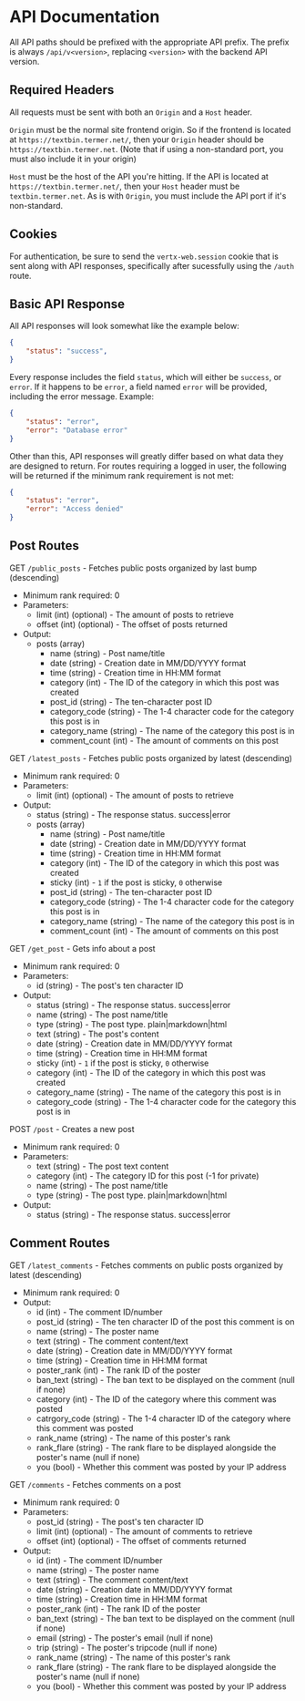 # API Documentation
All API paths should be prefixed with the appropriate API prefix. The prefix is always `/api/v<version>`, replacing `<version>` with the backend API version.

## Required Headers
All requests must be sent with both an `Origin` and a `Host` header.

`Origin` must be the normal site frontend origin. So if the frontend is located at `https://textbin.termer.net/`, then your `Origin` header should be `https://textbin.termer.net`. (Note that if using a non-standard port, you must also include it in your origin)

`Host` must be the host of the API you're hitting. If the API is located at `https://textbin.termer.net/`, then your `Host` header must be `textbin.termer.net`. As is with `Origin`, you must include the API port if it's non-standard.

## Cookies
For authentication, be sure to send the `vertx-web.session` cookie that is sent along with API responses, specifically after sucessfully using the `/auth` route.

## Basic API Response
All API responses will look somewhat like the example below:
```json
{
    "status": "success",
}
```
Every response includes the field `status`, which will either be `success`, or `error`. If it happens to be `error`, a field named `error` will be provided, including the error message. Example:
```json
{
    "status": "error",
    "error": "Database error"
}
```
Other than this, API responses will greatly differ based on what data they are designed to return.
For routes requiring a logged in user, the following will be returned if the minimum rank requirement is not met:
```json
{
    "status": "error",
    "error": "Access denied"
}
```


## Post Routes
GET `/public_posts` - Fetches public posts organized by last bump (descending)

 * Minimum rank required: 0
 * Parameters:
    * limit (int) (optional) - The amount of posts to retrieve
 	 * offset (int) (optional) - The offset of posts returned
 * Output:
    * posts (array)
        * name (string) - Post name/title
        * date (string) - Creation date in MM/DD/YYYY format
        * time (string) - Creation time in HH:MM format
        * category (int) - The ID of the category in which this post was created
        * post_id (string) - The ten-character post ID
        * category_code (string) - The 1-4 character code for the category this post is in
        * category_name (string) - The name of the category this post is in
        * comment_count (int) - The amount of comments on this post

GET `/latest_posts` - Fetches public posts organized by latest (descending)

 * Minimum rank required: 0
 * Parameters:
     * limit (int) (optional) - The amount of posts to retrieve
 * Output:
    * status (string) - The response status. success|error
    * posts (array)
        * name (string) - Post name/title
        * date (string) - Creation date in MM/DD/YYYY format
        * time (string) - Creation time in HH:MM format
        * category (int) - The ID of the category in which this post was created
        * sticky (int) - `1` if the post is sticky, `0` otherwise
        * post_id (string) - The ten-character post ID
        * category_code (string) - The 1-4 character code for the category this post is in
        * category_name (string) - The name of the category this post is in
        * comment_count (int) - The amount of comments on this post

GET `/get_post` - Gets info about a post

 * Minimum rank required: 0
 * Parameters:
     * id (string) - The post's ten character ID
 * Output:
    * status (string) - The response status. success|error
    * name (string) - The post name/title
    * type (string) - The post type. plain|markdown|html
    * text (string) - The post's content
    * date (string) - Creation date in MM/DD/YYYY format
    * time (string) - Creation time in HH:MM format
    * sticky (int) - `1` if the post is sticky, `0` otherwise
    * category (int) - The ID of the category in which this post was created
    * category_name (string) - The name of the category this post is in
    * category_code (string) - The 1-4 character code for the category this post is in

POST `/post` - Creates a new post

 * Minimum rank required: 0
 * Parameters:
    * text (string) - The post text content
    * category (int) - The category ID for this post (-1 for private)
    * name (string) - The post name/title
    * type (string) - The post type. plain|markdown|html
 * Output:
    * status (string) - The response status. success|error

## Comment Routes
GET `/latest_comments` - Fetches comments on public posts organized by latest (descending)

 * Minimum rank required: 0
 * Output:
     * id (int) - The comment ID/number
     * post_id (string) - The ten character ID of the post this comment is on
     * name (string) - The poster name
     * text (string) - The comment content/text
     * date (string) - Creation date in MM/DD/YYYY format
     * time (string) - Creation time in HH:MM format
     * poster_rank (int) - The rank ID of the poster
     * ban_text (string) - The ban text to be displayed on the comment (null if none)
     * category (int) - The ID of the category where this comment was posted
     * catrgory_code (string) - The 1-4 character ID of the category where this comment was posted
     * rank_name (string) - The name of this poster's rank
     * rank_flare (string) - The rank flare to be displayed alongside the poster's name (null if none)
     * you (bool) - Whether this comment was posted by your IP address

GET `/comments` - Fetches comments on a post

 * Minimum rank required: 0
 * Parameters:
     * post_id (string) - The post's ten character ID
     * limit (int) (optional) - The amount of comments to retrieve
     * offset (int) (optional) - The offset of comments returned
 * Output:
     * id (int) - The comment ID/number
     * name (string) - The poster name
     * text (string) - The comment content/text
     * date (string) - Creation date in MM/DD/YYYY format
     * time (string) - Creation time in HH:MM format
     * poster_rank (int) - The rank ID of the poster
     * ban_text (string) - The ban text to be displayed on the comment (null if none)
     * email (string) - The poster's email (null if none)
     * trip (string) - The poster's tripcode (null if none)
     * rank_name (string) - The name of this poster's rank
     * rank_flare (string) - The rank flare to be displayed alongside the poster's name (null if none)
     * you (bool) - Whether this comment was posted by your IP address